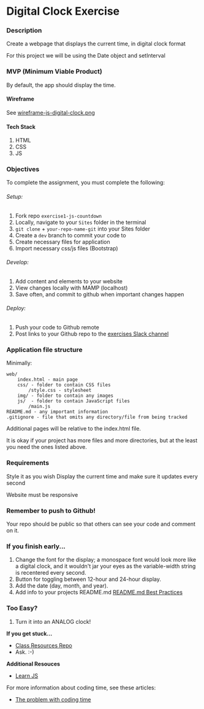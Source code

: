 # Digital Clock Exercise

### Description

Create a webpage that displays the current time, in digital clock format

For this project we will be using the Date object and setInterval

### MVP (Minimum Viable Product)

By default, the app should display the time.

#### Wireframe

See [wireframe-js-digital-clock.png](https://github.com/bootcamp-s19/exercise1-js-digital-clock/blob/master/docs/wireframe-js-digital-clock.png)

#### Tech Stack

1. HTML
2. CSS
3. JS

### Objectives

To complete the assignment, you must complete the following:
###### Setup:
1. Fork repo `exercise1-js-countdown`
2. Locally, navigate to your `Sites` folder in the terminal
3. `git clone` + `your-repo-name-git` into your Sites folder
4. Create a `dev` branch to commit your code to
5. Create necessary files for application
6. Import necessary css/js files (Bootstrap)
###### Develop:
1. Add content and elements to your website
2. View changes locally with MAMP (localhost)
3. Save often, and commit to github when important changes happen
###### Deploy:
1. Push your code to Github remote
2. Post links to your Github repo to the [exercises Slack channel](https://bootcamp-s19.slack.com/messages/CGD9QUH6E/)

### Application file structure

Minimally:

```
web/
    index.html - main page
    css/ - folder to contain CSS files
        /style.css - stylesheet
    img/ - folder to contain any images
    js/  - folder to contain JavaScript files
        /main.js
README.md - any important information
.gitignore - file that omits any directory/file from being tracked
```

Additional pages will be relative to the index.html file.

It is okay if your project has more files and more directories, but at the least you need the ones listed above.

### Requirements

Style it as you wish
Display the current time and make sure it updates every second

Website must be responsive

### Remember to push to Github!

Your repo should be public so that others can see your code and comment on it.

### If you finish early...
1. Change the font for the display; a monospace font would look more like a digital clock, and it wouldn't jar your eyes as the variable-width string is recentered every second.
2. Button for toggling between 12-hour and 24-hour display.
3. Add the date (day, month, and year).
4. Add info to your projects README.md [README.md Best Practices](https://gist.github.com/PurpleBooth/109311bb0361f32d87a2)

### Too Easy?
1. Turn it into an ANALOG clock!


**If you get stuck...**
- [Class Resources Repo](https://github.com/bootcamp-s19/Resources#resources)
- Ask. :-)

**Additional Resouces**
- [Learn JS](https://www.w3schools.com/js/)

For more information about coding time, see these articles:

- [The problem with coding time](https://www.youtube.com/watch?v=-5wpm-gesOY)
